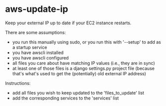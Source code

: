 # aws-update-ip
Keep your external IP up to date if your EC2 instance restarts.


There are some assumptions:
 - you run this manually using sudo, or you run this with '--setup' to add as a
   startup service
 - you have awscli installed
 - you have awscli configured
 - all files you care about have matching IP values (i.e., they are in sync)
 - at least one of those files is a django settings.py project file (because
   that's what's used to get the (potentially) old external IP address)

Instructions:
 - add all files you wish to keep updated to the 'files_to_update' list
 - add the corresponding services to the 'services' list


